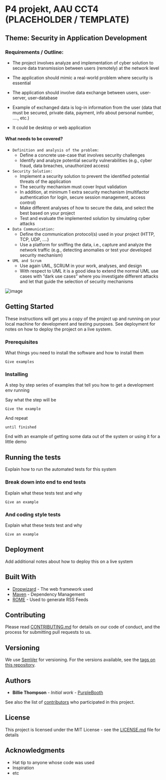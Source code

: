 # P4 projekt, AAU CCT4 (PLACEHOLDER / TEMPLATE)
## Theme: Security in Application Development
### Requirements / Outline:
- The project involves analyze and implementation of cyber solution to secure data transmission between users (remotely) at the network level

- The application should mimic a real-world problem where security is essential

- The application should involve data exchange between users, user-server, user-database

- Example of exchanged data is log-in information from the user (data that must be secured, private data, payment, info about personal number, …., etc.)

- It could be desktop or web application

  
#### What needs to be covered?
- `Definition and analysis of the problem:` 
	- Define a concrete use-case that involves security challenges
	- Identify and analyze potential security vulnerabilities (e.g., cyber fraud, data breaches, unauthorized access)
- `Security Solution:`
	- Implement a security solution to prevent the identified potential threats of the application
	- The security mechanism must cover Input validation
	- In addition, at minimum 1 extra security mechanism (multifactor authentication for login, secure session management, access control)
	- Make different analyses of how to secure the data, and select the best based on your project
	- Test and evaluate the implemented solution by simulating cyber attacks
- `Data Communication:`
	- Define the communication protocol(s) used in your project (HTTP, TCP, UDP, ….)
	- Use a platform for sniffing the data, i.e., capture and analyze the network traffic (e.g., detecting anomalies or test your developed security mechanism)
- `UML and Scrum`
	- Use again UML, SCRUM in your work, analyses, and design
	- With respect to UML it is a good idea to extend the normal UML use cases with ”dark use cases” where you investigate different attacks and let that guide the selection of security mechanisms

 ![image](https://github.com/Draellemeistro/P4-projekt/assets/117720444/94c9776e-bf5e-435b-b33d-194197c4d28d)

## Getting Started

These instructions will get you a copy of the project up and running on your local machine for development and testing purposes. See deployment for notes on how to deploy the project on a live system.

### Prerequisites

What things you need to install the software and how to install them

```
Give examples
```

### Installing

A step by step series of examples that tell you how to get a development env running

Say what the step will be

```
Give the example
```

And repeat

```
until finished
```

End with an example of getting some data out of the system or using it for a little demo

## Running the tests

Explain how to run the automated tests for this system

### Break down into end to end tests

Explain what these tests test and why

```
Give an example
```

### And coding style tests

Explain what these tests test and why

```
Give an example
```

## Deployment

Add additional notes about how to deploy this on a live system

## Built With

* [Dropwizard](http://www.dropwizard.io/1.0.2/docs/) - The web framework used
* [Maven](https://maven.apache.org/) - Dependency Management
* [ROME](https://rometools.github.io/rome/) - Used to generate RSS Feeds

## Contributing

Please read [CONTRIBUTING.md](https://gist.github.com/PurpleBooth/b24679402957c63ec426) for details on our code of conduct, and the process for submitting pull requests to us.

## Versioning

We use [SemVer](http://semver.org/) for versioning. For the versions available, see the [tags on this repository](https://github.com/your/project/tags). 

## Authors

* **Billie Thompson** - *Initial work* - [PurpleBooth](https://github.com/PurpleBooth)

See also the list of [contributors](https://github.com/your/project/contributors) who participated in this project.

## License

This project is licensed under the MIT License - see the [LICENSE.md](LICENSE.md) file for details

## Acknowledgments

* Hat tip to anyone whose code was used
* Inspiration
* etc
